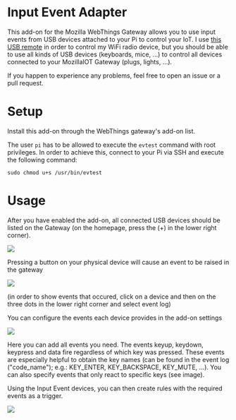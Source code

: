 # Input Event Adapter
This add-on for the Mozilla WebThings Gateway allows you to use input events from USB devices attached to your Pi to control your IoT. I use <a href='https://www.amazon.com/dp/B07RFN8Z47'>this USB remote</a> in order to control my WiFi radio device, but you should be able to use all kinds of USB devices (keyboards, mice, ...) to control all devices connected to your MozillaIOT Gateway (plugs, lights, ...).

If you happen to experience any problems, feel free to open an issue or a pull request.

# Setup
Install this add-on through the WebThings gateway's add-on list.

The user `pi` has to be allowed to execute the `evtest` command with root privileges. In order to achieve this, connect to your Pi via SSH and execute the following command:
```
sudo chmod u+s /usr/bin/evtest
```

# Usage
After you have enabled the add-on, all connected USB devices should be listed on the Gateway (on the homepage, press the (+) in the lower right corner).

![](https://user-images.githubusercontent.com/44091658/83340525-9931c480-a2d9-11ea-81bd-734dec02a776.PNG)

Pressing a button on your physical device will cause an event to be raised in the gateway

![](https://user-images.githubusercontent.com/44091658/83340565-1d844780-a2da-11ea-88c5-540af80e5929.PNG)

(in order to show events that occured, click on a device and then on the three dots in the lower right corner and select event log)

You can configure the events each device provides in the add-on settings

![](https://user-images.githubusercontent.com/44091658/83340752-4c9bb880-a2dc-11ea-8e22-e1c075ba5c35.PNG)

Here you can add all events you need. The events keyup, keydown, keypress and data fire regardless of which key was pressed. These events are especially helpful to obtain the key names (can be found in the event log ("code_name"); e.g.: KEY_ENTER, KEY_BACKSPACE, KEY_MUTE, ...). You can also specify events that only react to specific keys (see image).

Using the Input Event devices, you can then create rules with the required events as a trigger.

![](https://user-images.githubusercontent.com/44091658/83340715-dac36f00-a2db-11ea-9b8f-e9e6e596e62d.PNG)
